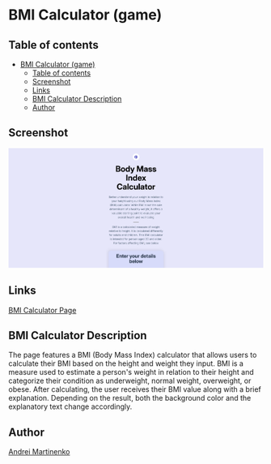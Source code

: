 # BMI Calculator (game)

## Table of contents

- [BMI Calculator (game)](#bmi-calculator-game)
  - [Table of contents](#table-of-contents)
  - [Screenshot](#screenshot)
  - [Links](#links)
  - [BMI Calculator Description](#bmi-calculator-description)
  - [Author](#author)

## Screenshot

![](./images/screenshot.png)

## Links

[BMI Calculator Page]()

## BMI Calculator Description

The page features a BMI (Body Mass Index) calculator that allows users to calculate their BMI based on the height and weight they input. BMI is a measure used to estimate a person's weight in relation to their height and categorize their condition as underweight, normal weight, overweight, or obese. 
After calculating, the user receives their BMI value along with a brief explanation. Depending on the result, both the background color and the explanatory text change accordingly.

## Author

[Andrei Martinenko](https://github.com/AxinitM)
